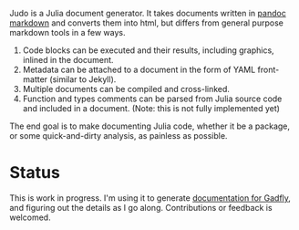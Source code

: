 
Judo is a Julia document generator. It takes documents written in
[pandoc markdown](http://johnmacfarlane.net/pandoc/README.html#pandocs-markdown)
and converts them into html, but differs from general purpose markdown tools in
a few ways.

  1. Code blocks can be executed and their results, including graphics, inlined
     in the document.
  2. Metadata can be attached to a document in the form of YAML front-matter
     (similar to Jekyll).
  3. Multiple documents can be compiled and cross-linked.
  4. Function and types comments can be parsed from Julia source code and
     included in a document. (Note: this is not fully implemented yet)

The end goal is to make documenting Julia code, whether it be a package, or some
quick-and-dirty analysis, as painless as possible.


# Status

This is work in progress. I'm using it to generate [documentation for
Gadfly](http://gadflyjl.org/), and figuring out the details as I
go along. Contributions or feedback is welcomed.


